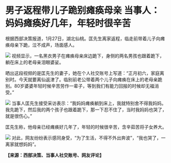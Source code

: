 # 男子返程带儿子跪别瘫痪母亲 当事人：妈妈瘫痪好几年，年轻时很辛苦

根据西部决策报道，1月27日，湖北仙桃。匡先生离家返程，临走前带着儿子向瘫痪母亲下跪，泣不成声，场面感人。

![](https://inews.gtimg.com/newsapp_bt/0/15632114267/1000)
视频显示，一名黑衣男子在瘫痪母亲床边跪下，身侧的两名男孩也跟着跪下，躺在床上的老母亲泪眼婆娑。

晒出这段视频的是匡先生的妻子，她在个人社交账号上写道：“正月初六，家庭离别时。今天就要离仙返津了。临别前老公带着两个儿子向瘫痪在床上的老母亲跪别。80岁婆婆年轻时候辛苦劳作一辈子，等到我们有能力回报的时候却无福消受。”

![](https://inews.gtimg.com/newsapp_bt/0/15632114273/1000)
当事人匡先生接受采访表示：“我妈妈瘫痪躺到床上，我就特别舍不得我妈妈。我先跪下，然后我的两个孩子也跟着跪下，那一下忍不住了，当时我妈妈也哭了，就是很伤心。”

匡先生称，他母亲已经瘫痪好几年了，年轻的时候很辛苦，含辛茹苦将子女养大。

![](https://inews.gtimg.com/newsapp_bt/0/15632114278/1000)
对此，网友纷纷表示感同身受，“为了生活，不得不外出奔波”，“我也哭了，一离家就想妈妈”。

**【来源：西部决策、当事人社交账号、网友评论】**

